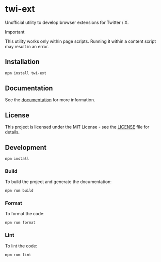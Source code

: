 # twi-ext

Unofficial utility to develop browser extensions for Twitter / X.

> [!IMPORTANT]
> This utility works only within page scripts. Running it within a content script may result in an error.

## Installation

```bash
npm install twi-ext
```

## Documentation

See the [documentation](./docs/README.md) for more information.

## License

This project is licensed under the MIT License - see the [LICENSE](./LICENSE) file for details.

## Development

```bash
npm install
```

### Build

To build the project and generate the documentation:

```bash
npm run build
```

### Format

To format the code:

```bash
npm run format
```

### Lint

To lint the code:

```bash
npm run lint
```
